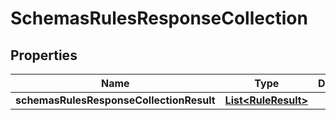 # SchemasRulesResponseCollection

## Properties
Name | Type | Description | Notes
------------ | ------------- | ------------- | -------------
**schemasRulesResponseCollectionResult** | [**List&lt;RuleResult&gt;**](RuleResult.md) |  |  [optional]
